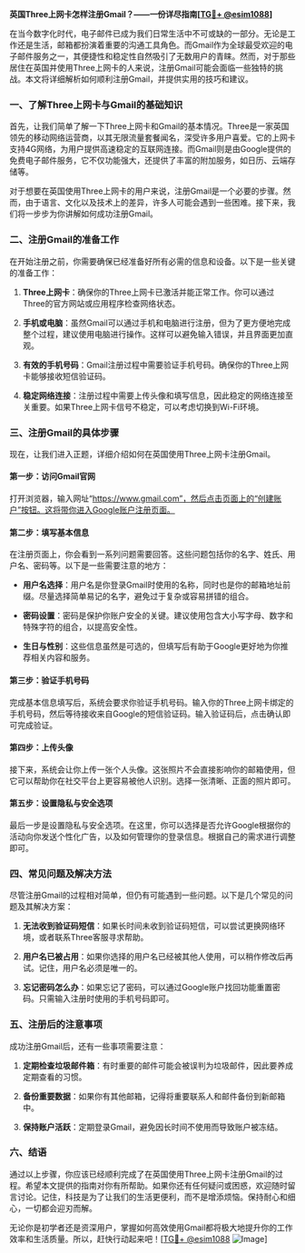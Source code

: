 **英国Three上网卡怎样注册Gmail？——一份详尽指南[[TG💪+ @esim1088](https://t.me/s/esim1088)]**

在当今数字化时代，电子邮件已成为我们日常生活中不可或缺的一部分。无论是工作还是生活，邮箱都扮演着重要的沟通工具角色。而Gmail作为全球最受欢迎的电子邮件服务之一，其便捷性和稳定性自然吸引了无数用户的青睐。然而，对于那些居住在英国并使用Three上网卡的人来说，注册Gmail可能会面临一些独特的挑战。本文将详细解析如何顺利注册Gmail，并提供实用的技巧和建议。

### 一、了解Three上网卡与Gmail的基础知识

首先，让我们简单了解一下Three上网卡和Gmail的基本情况。Three是一家英国领先的移动网络运营商，以其无限流量套餐闻名，深受许多用户喜爱。它的上网卡支持4G网络，为用户提供高速稳定的互联网连接。而Gmail则是由Google提供的免费电子邮件服务，它不仅功能强大，还提供了丰富的附加服务，如日历、云端存储等。

对于想要在英国使用Three上网卡的用户来说，注册Gmail是一个必要的步骤。然而，由于语言、文化以及技术上的差异，许多人可能会遇到一些困难。接下来，我们将一步步为你讲解如何成功注册Gmail。

### 二、注册Gmail的准备工作

在开始注册之前，你需要确保已经准备好所有必需的信息和设备。以下是一些关键的准备工作：

1. **Three上网卡**：确保你的Three上网卡已激活并能正常工作。你可以通过Three的官方网站或应用程序检查网络状态。
   
2. **手机或电脑**：虽然Gmail可以通过手机和电脑进行注册，但为了更方便地完成整个过程，建议使用电脑进行操作。这样可以避免输入错误，并且界面更加直观。

3. **有效的手机号码**：Gmail注册过程中需要验证手机号码。确保你的Three上网卡能够接收短信验证码。

4. **稳定网络连接**：注册过程中需要上传头像和填写信息，因此稳定的网络连接至关重要。如果Three上网卡信号不稳定，可以考虑切换到Wi-Fi环境。

### 三、注册Gmail的具体步骤

现在，让我们进入正题，详细介绍如何在英国使用Three上网卡注册Gmail。

#### 第一步：访问Gmail官网

打开浏览器，输入网址“https://www.gmail.com”，然后点击页面上的“创建账户”按钮。这将带你进入Google账户注册页面。

#### 第二步：填写基本信息

在注册页面上，你会看到一系列问题需要回答。这些问题包括你的名字、姓氏、用户名、密码等。以下是一些需要注意的地方：

- **用户名选择**：用户名是你登录Gmail时使用的名称，同时也是你的邮箱地址前缀。尽量选择简单易记的名字，避免过于复杂或容易拼错的组合。
  
- **密码设置**：密码是保护你账户安全的关键。建议使用包含大小写字母、数字和特殊字符的组合，以提高安全性。

- **生日与性别**：这些信息虽然是可选的，但填写后有助于Google更好地为你推荐相关内容和服务。

#### 第三步：验证手机号码

完成基本信息填写后，系统会要求你验证手机号码。输入你的Three上网卡绑定的手机号码，然后等待接收来自Google的短信验证码。输入验证码后，点击确认即可完成验证。

#### 第四步：上传头像

接下来，系统会让你上传一张个人头像。这张照片不会直接影响你的邮箱使用，但它可以帮助你在社交平台上更容易被他人识别。选择一张清晰、正面的照片即可。

#### 第五步：设置隐私与安全选项

最后一步是设置隐私与安全选项。在这里，你可以选择是否允许Google根据你的活动向你发送个性化广告，以及如何管理你的登录信息。根据自己的需求进行调整即可。

### 四、常见问题及解决方法

尽管注册Gmail的过程相对简单，但仍有可能遇到一些问题。以下是几个常见的问题及其解决方案：

1. **无法收到验证码短信**：如果长时间未收到验证码短信，可以尝试更换网络环境，或者联系Three客服寻求帮助。

2. **用户名已被占用**：如果你选择的用户名已经被其他人使用，可以稍作修改后再试。记住，用户名必须是唯一的。

3. **忘记密码怎么办**：如果忘记了密码，可以通过Google账户找回功能重置密码。只需输入注册时使用的手机号码即可。

### 五、注册后的注意事项

成功注册Gmail后，还有一些事项需要注意：

1. **定期检查垃圾邮件箱**：有时重要的邮件可能会被误判为垃圾邮件，因此要养成定期查看的习惯。

2. **备份重要数据**：如果你有其他邮箱，记得将重要联系人和邮件备份到新邮箱中。

3. **保持账户活跃**：定期登录Gmail，避免因长时间不使用而导致账户被冻结。

### 六、结语

通过以上步骤，你应该已经顺利完成了在英国使用Three上网卡注册Gmail的过程。希望本文提供的指南对你有所帮助。如果你还有任何疑问或困惑，欢迎随时留言讨论。记住，科技是为了让我们的生活更便利，而不是增添烦恼。保持耐心和细心，一切都会迎刃而解。

无论你是初学者还是资深用户，掌握如何高效使用Gmail都将极大地提升你的工作效率和生活质量。所以，赶快行动起来吧！[[TG💪+ @esim1088](https://t.me/s/esim1088) ![Image](https://i.postimg.cc/4NQfJmqS/Snipaste-2025-05-13-00-14-12.png)]